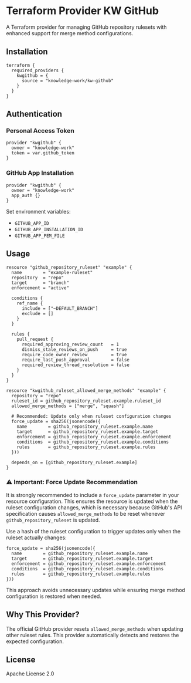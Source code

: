 # Terraform Provider KW GitHub

A Terraform provider for managing GitHub repository rulesets with enhanced support for merge method configurations.

## Installation

```hcl
terraform {
  required_providers {
    kwgithub = {
      source = "knowledge-work/kw-github"
    }
  }
}
```

## Authentication

### Personal Access Token

```hcl
provider "kwgithub" {
  owner = "knowledge-work"
  token = var.github_token
}
```

### GitHub App Installation

```hcl
provider "kwgithub" {
  owner = "knowledge-work"
  app_auth {}
}
```

Set environment variables:

- `GITHUB_APP_ID`
- `GITHUB_APP_INSTALLATION_ID`
- `GITHUB_APP_PEM_FILE`

## Usage

```hcl
resource "github_repository_ruleset" "example" {
  name        = "example-ruleset"
  repository  = "repo"
  target      = "branch"
  enforcement = "active"

  conditions {
    ref_name {
      include = ["~DEFAULT_BRANCH"]
      exclude = []
    }
  }

  rules {
    pull_request {
      required_approving_review_count   = 1
      dismiss_stale_reviews_on_push     = true
      require_code_owner_review         = true
      require_last_push_approval        = false
      required_review_thread_resolution = false
    }
  }
}

resource "kwgithub_ruleset_allowed_merge_methods" "example" {
  repository = "repo"
  ruleset_id = github_repository_ruleset.example.ruleset_id
  allowed_merge_methods = ["merge", "squash"]

  # Recommended: Update only when ruleset configuration changes
  force_update = sha256(jsonencode({
    name        = github_repository_ruleset.example.name
    target      = github_repository_ruleset.example.target
    enforcement = github_repository_ruleset.example.enforcement
    conditions  = github_repository_ruleset.example.conditions
    rules       = github_repository_ruleset.example.rules
  }))

  depends_on = [github_repository_ruleset.example]
}
```

### ⚠️ Important: Force Update Recommendation

It is strongly recommended to include a `force_update` parameter in your resource configuration. This ensures the resource is updated when the ruleset configuration changes, which is necessary because GitHub's API specification causes `allowed_merge_methods` to be reset whenever `github_repository_ruleset` is updated.

Use a hash of the ruleset configuration to trigger updates only when the ruleset actually changes:

```hcl
force_update = sha256(jsonencode({
  name        = github_repository_ruleset.example.name
  target      = github_repository_ruleset.example.target
  enforcement = github_repository_ruleset.example.enforcement
  conditions  = github_repository_ruleset.example.conditions
  rules       = github_repository_ruleset.example.rules
}))
```

This approach avoids unnecessary updates while ensuring merge method configuration is restored when needed.

## Why This Provider?

The official GitHub provider resets `allowed_merge_methods` when updating other ruleset rules. This provider automatically detects and restores the expected configuration.

## License

Apache License 2.0
